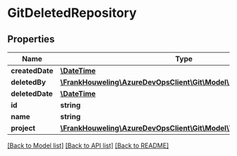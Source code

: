 # GitDeletedRepository

## Properties
Name | Type | Description | Notes
------------ | ------------- | ------------- | -------------
**createdDate** | [**\DateTime**](\DateTime.md) |  | [optional] 
**deletedBy** | [**\FrankHouweling\AzureDevOpsClient\Git\Model\IdentityRef**](IdentityRef.md) |  | [optional] 
**deletedDate** | [**\DateTime**](\DateTime.md) |  | [optional] 
**id** | **string** |  | [optional] 
**name** | **string** |  | [optional] 
**project** | [**\FrankHouweling\AzureDevOpsClient\Git\Model\TeamProjectReference**](TeamProjectReference.md) |  | [optional] 

[[Back to Model list]](../README.md#documentation-for-models) [[Back to API list]](../README.md#documentation-for-api-endpoints) [[Back to README]](../README.md)


